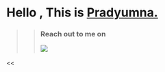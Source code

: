 


<h1 align="left">Hello , This is <a href="https://bit.ly/3Dl19Ko">Pradyumna.</a></h1>


>> <p align="left"> <h3>Reach out to me on </h3> <a href="https://bit.ly/3gBSj12"><img src="https://img.shields.io/badge/linkedin-%230077B5.svg?&style=for-the-badge&logo=linkedin&logoColor=white" /></a>&nbsp;&nbsp;&nbsp;&nbsp;
  </p> <<




